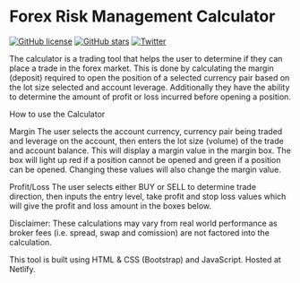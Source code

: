 # Forex Risk Management Calculator

[![GitHub license](https://img.shields.io/github/license/wilby-mj/Forex-Calculator)](https://github.com/wilby-mj/Forex-Calculator/blob/master/LICENSE)   [![GitHub stars](https://img.shields.io/github/stars/wilby-mj/Forex-Calculator)](https://github.com/wilby-mj/Forex-Calculator/stargazers)   [![Twitter](https://img.shields.io/twitter/url?label=Tell%20a%20Friend&logo=Twitter&url=https%3A%2F%2Fgithub.com%2Fwilby-mj%2FForex-Calculator)](https://twitter.com/intent/tweet?text=Wow:&url=https%3A%2F%2Fgithub.com%2Fwilby-mj%2FForex-Calculator)

The calculator is a trading tool that helps the user to determine if they can place a trade in the forex market. This is done by calculating the margin (deposit) required to open the position of a selected currency pair based on the lot size selected and account leverage. Additionally they have the ability to determine the amount of profit or loss incurred before opening a position.

How to use the Calculator

Margin
The user selects the account currency, currency pair being traded and leverage on the account, then enters the lot size (volume) of the trade and account balance. This will display a margin value in the margin box. The box will light up red if a position cannot be opened and green if a position can be opened.
Changing these values will also change the margin value.

Profit/Loss
The user selects either BUY or SELL to determine trade direction, then inputs the entry level, take profit and stop loss values which will give the profit and loss amount in the boxes below.


Disclaimer: These calculations may vary from real world performance as broker fees (i.e. spread, swap and comission) are not factored into the calculation.

This tool is built using HTML & CSS (Bootstrap) and JavaScript. Hosted at Netlify.

